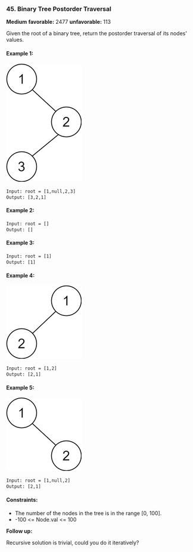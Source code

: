 ### 45. Binary Tree Postorder Traversal
**Medium** **favorable:** 2477 **unfavorable:** 113

Given the root of a binary tree, return the postorder traversal of its nodes' values.

#### Example 1:
![](imgs/pre1.jpg)
```
Input: root = [1,null,2,3]
Output: [3,2,1]
```

#### Example 2:
```
Input: root = []
Output: []
```

#### Example 3:
```
Input: root = [1]
Output: [1]
```

#### Example 4:
![](imgs/pre3.jpg)
```
Input: root = [1,2]
Output: [2,1]
```

#### Example 5:
![](imgs/pre2.jpg)
```
Input: root = [1,null,2]
Output: [2,1]
``` 

#### Constraints:
- The number of the nodes in the tree is in the range [0, 100].
- -100 <= Node.val <= 100
 

**Follow up:**

Recursive solution is trivial, could you do it iteratively?


